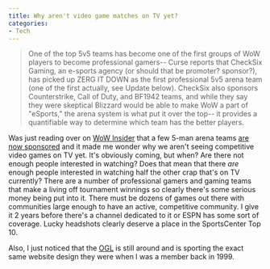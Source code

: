 ```yaml
---
title: Why aren't video game matches on TV yet?
categories:
- Tech
---
```


> One of the top 5v5 teams has become one of the first groups of WoW players to become professional gamers-- Curse reports that CheckSix Gaming, an e-sports agency (or should that be promoter? sponsor?), has picked up ZERG IT DOWN as the first professional 5v5 arena team (one of the first actually, see Update below). CheckSix also sponsors Counterstrike, Call of Duty, and BF1942 teams, and while they say they were skeptical Blizzard would be able to make WoW a part of "eSports," the arena system is what put it over the top-- it provides a quantifiable way to determine which team has the better players.

Was just reading over on [WoW Insider](http://www.wowinsider.com/2007/03/19/5v5-arena-team-is-first-to-go-professional/) that a few 5-man arena teams [are now sponsored](http://www.wowinsider.com/2007/03/19/5v5-arena-team-is-first-to-go-professional/) and it made me wonder why we aren't seeing competitive video games on TV yet. It's obviously coming, but when? Are there not enough people interested in watching? Does that mean that there _are_ enough people interested in watching half the other crap that's on TV currently? There are a number of professional gamers and gaming teams that make a living off tournament winnings so clearly there's some serious money being put into it. There must be dozens of games out there with communities large enough to have an active, competitive community.
I give it 2 years before there's a channel dedicated to it or ESPN has some sort of coverage. Lucky headshots clearly deserve a place in the SportsCenter Top 10.

Also, I just noticed that the [OGL](http://www.worldogl.com/) is still around and is sporting the exact same website design they were when I was a member back in 1999.
